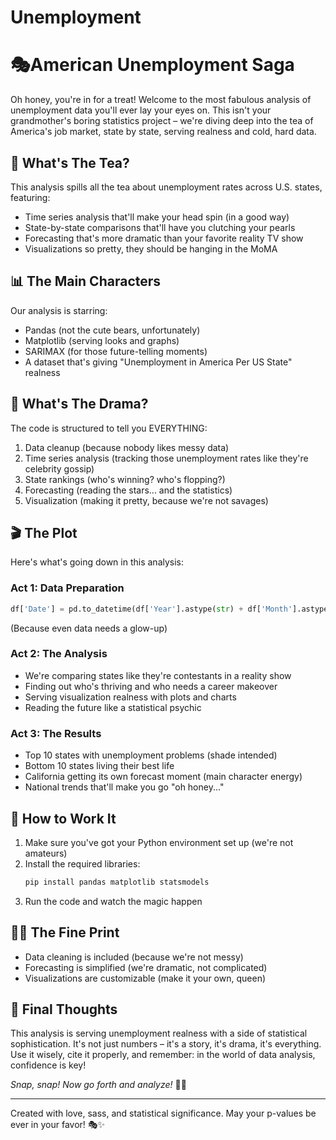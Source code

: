 # Unemployment

# 🎭American Unemployment Saga

Oh honey, you're in for a treat! Welcome to the most fabulous analysis of unemployment data you'll ever lay your eyes on. This isn't your grandmother's boring statistics project – we're diving deep into the tea of America's job market, state by state, serving realness and cold, hard data.

## 🌟 What's The Tea?

This analysis spills all the tea about unemployment rates across U.S. states, featuring:
- Time series analysis that'll make your head spin (in a good way)
- State-by-state comparisons that'll have you clutching your pearls
- Forecasting that's more dramatic than your favorite reality TV show
- Visualizations so pretty, they should be hanging in the MoMA

## 📊 The Main Characters

Our analysis is starring:
- Pandas (not the cute bears, unfortunately)
- Matplotlib (serving looks and graphs)
- SARIMAX (for those future-telling moments)
- A dataset that's giving "Unemployment in America Per US State" realness

## 💅 What's The Drama?

The code is structured to tell you EVERYTHING:
1. Data cleanup (because nobody likes messy data)
2. Time series analysis (tracking those unemployment rates like they're celebrity gossip)
3. State rankings (who's winning? who's flopping?)
4. Forecasting (reading the stars... and the statistics)
5. Visualization (making it pretty, because we're not savages)

## 🎬 The Plot

Here's what's going down in this analysis:

### Act 1: Data Preparation
```python
df['Date'] = pd.to_datetime(df['Year'].astype(str) + df['Month'].astype(str), format='%Y%m')
```
(Because even data needs a glow-up)

### Act 2: The Analysis
- We're comparing states like they're contestants in a reality show
- Finding out who's thriving and who needs a career makeover
- Serving visualization realness with plots and charts
- Reading the future like a statistical psychic

### Act 3: The Results
- Top 10 states with unemployment problems (shade intended)
- Bottom 10 states living their best life
- California getting its own forecast moment (main character energy)
- National trends that'll make you go "oh honey..."

## 🎯 How to Work It

1. Make sure you've got your Python environment set up (we're not amateurs)
2. Install the required libraries:
   ```bash
   pip install pandas matplotlib statsmodels
   ```
3. Run the code and watch the magic happen

## 💁‍♀️ The Fine Print

- Data cleaning is included (because we're not messy)
- Forecasting is simplified (we're dramatic, not complicated)
- Visualizations are customizable (make it your own, queen)

## 👑 Final Thoughts

This analysis is serving unemployment realness with a side of statistical sophistication. It's not just numbers – it's a story, it's drama, it's everything. Use it wisely, cite it properly, and remember: in the world of data analysis, confidence is key!

*Snap, snap! Now go forth and analyze!* 💃✨

---
Created with love, sass, and statistical significance. May your p-values be ever in your favor! 🎭✨

